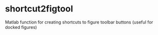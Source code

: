 # shortcut2figtool
Matlab function for creating shortcuts to figure toolbar buttons (useful for docked figures)
